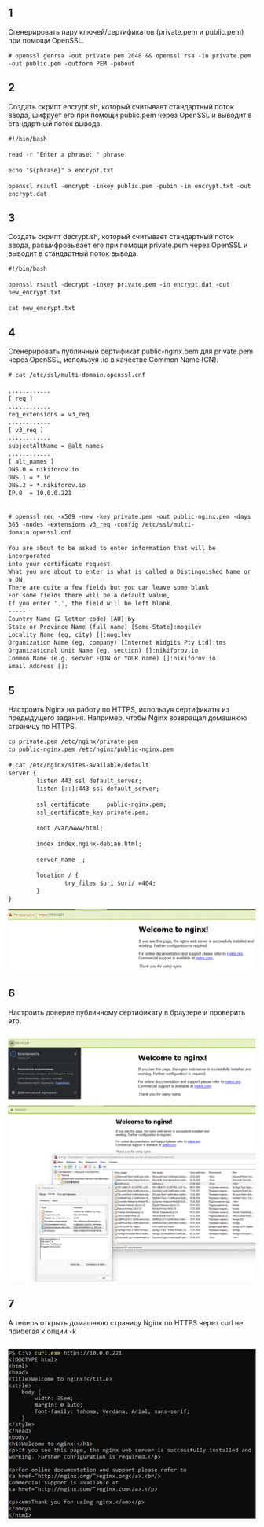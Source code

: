 ## 1

Сгенерировать пару ключей/сертификатов (private.pem и public.pem) при помощи OpenSSL.

```
# openssl genrsa -out private.pem 2048 && openssl rsa -in private.pem -out public.pem -outform PEM -pubout
```


## 2

Создать скрипт encrypt.sh, который считывает стандартный поток ввода, шифрует его при помощи public.pem через OpenSSL и выводит в стандартный поток вывода.

```
#!/bin/bash

read -r "Enter a phrase: " phrase

echo "${phrase}" > encrypt.txt

openssl rsautl -encrypt -inkey public.pem -pubin -in encrypt.txt -out encrypt.dat
```


## 3

Создать скрипт decrypt.sh, который считывает стандартный поток ввода, расшифровывает его при помощи private.pem через OpenSSL и выводит в стандартный поток вывода.

```
#!/bin/bash

openssl rsautl -decrypt -inkey private.pem -in encrypt.dat -out new_encrypt.txt

cat new_encrypt.txt
```

## 4

Сгенерировать публичный сертификат public-nginx.pem для private.pem через OpenSSL, используя <LASTNAME>.io в качестве Common Name (CN).

```
# cat /etc/ssl/multi-domain.openssl.cnf

............
[ req ]
............
req_extensions = v3_req
............
[ v3_req ]
............
subjectAltName = @alt_names
............
[ alt_names ]
DNS.0 = nikiforov.io
DNS.1 = *.io
DNS.2 = *.nikiforov.io
IP.0  = 10.0.0.221


# openssl req -x509 -new -key private.pem -out public-nginx.pem -days 365 -nodes -extensions v3_req -config /etc/ssl/multi-domain.openssl.cnf

You are about to be asked to enter information that will be incorporated
into your certificate request.
What you are about to enter is what is called a Distinguished Name or a DN.
There are quite a few fields but you can leave some blank
For some fields there will be a default value,
If you enter '.', the field will be left blank.
-----
Country Name (2 letter code) [AU]:by
State or Province Name (full name) [Some-State]:mogilev
Locality Name (eg, city) []:mogilev
Organization Name (eg, company) [Internet Widgits Pty Ltd]:tms
Organizational Unit Name (eg, section) []:nikiforov.io
Common Name (e.g. server FQDN or YOUR name) []:nikiforov.io
Email Address []:
```


## 5

Настроить Nginx на работу по HTTPS, используя сертификаты из предыдущего задания. Например, чтобы Nginx возвращал домашнюю страницу по HTTPS.

```
cp private.pem /etc/nginx/private.pem
cp public-nginx.pem /etc/nginx/public-nginx.pem

# cat /etc/nginx/sites-available/default
server {
        listen 443 ssl default_server;
        listen [::]:443 ssl default_server;

        ssl_certificate     public-nginx.pem;
        ssl_certificate_key private.pem;

        root /var/www/html;

        index index.nginx-debian.html;

        server_name _;

        location / {
                try_files $uri $uri/ =404;
        }
}

```
![plot](nginx_ssl.png)


## 6

Настроить доверие публичному сертификату в браузере и проверить это.

```
```
![plot](nginx_ssl_valid.png)
![plot](cert.png)


## 7

А теперь открыть домашнюю страницу Nginx по HTTPS через curl не прибегая к опции -k

```
```
![plot](curl.png)